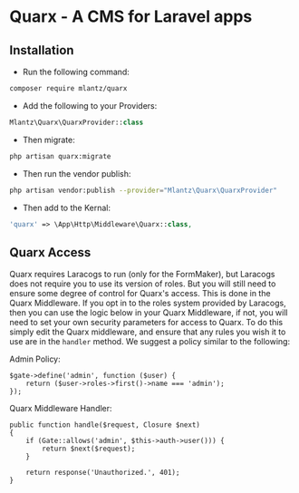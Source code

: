 # Quarx - A CMS for Laravel apps

## Installation

* Run the following command:

```bash
composer require mlantz/quarx
```

* Add the following to your Providers:

```php
Mlantz\Quarx\QuarxProvider::class
```

* Then migrate:

```bash
php artisan quarx:migrate
```

* Then run the vendor publish:

```bash
php artisan vendor:publish --provider="Mlantz\Quarx\QuarxProvider"
```

* Then add to the Kernal:

```php
'quarx' => \App\Http\Middleware\Quarx::class,
```

## Quarx Access

Quarx requires Laracogs to run (only for the FormMaker), but Laracogs does not require you to use its version of roles. But you will still need to ensure some degree of control for Quarx's access. This is done in the Quarx Middleware. If you opt in to the roles system provided by Laracogs, then you can use the logic below in your Quarx Middleware, if not, you will need to set your own security parameters for access to Quarx. To do this simply edit the Quarx middleware, and ensure that any rules you wish it to use are in the `handler` method. We suggest a policy similar to the following:

Admin Policy:
```
$gate->define('admin', function ($user) {
    return ($user->roles->first()->name === 'admin');
});
```

Quarx Middleware Handler:
```
public function handle($request, Closure $next)
{
    if (Gate::allows('admin', $this->auth->user())) {
        return $next($request);
    }

    return response('Unauthorized.', 401);
}
```
